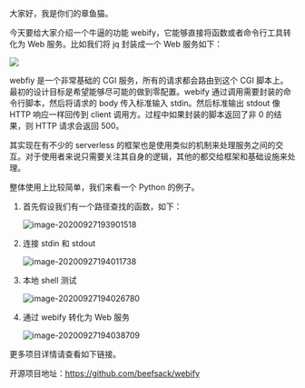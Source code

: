 大家好，我是你们的章鱼猫。

今天要给大家介绍一个牛逼的功能 webify，它能够直接将函数或者命令行工具转化为 Web 服务。比如我们将 jq 封装成一个 Web 服务如下：

![](https://i.imgur.com/OipBB3v.gif)

webfiy 是一个非常基础的 CGI 服务，所有的请求都会路由到这个 CGI 脚本上。最初的设计目标是希望能够尽可能的做到零配置。webify 通过调用需要封装的命令行脚本，然后将请求的 body 传入标准输入 stdin。然后标准输出 stdout 像 HTTP 响应一样回传到 client 调用方。过程中如果封装的脚本返回了非 0 的结果，则 HTTP 请求会返回 500。

其实现在有不少的 serverless 的框架也是使用类似的机制来处理服务之间的交互。对于使用者来说只需要关注其自身的逻辑，其他的都交给框架和基础设施来处理。

整体使用上比较简单，我们来看一个 Python 的例子。

1. 首先假设我们有一个路径查找的函数，如下：

   ![image-20200927193901518](https://7465-test-3c9b5e-books-1301492295.tcb.qcloud.la/mac_github_images/compress_image-20200927193901518.png)

2. 连接 stdin 和 stdout

   ![image-20200927194011738](https://7465-test-3c9b5e-books-1301492295.tcb.qcloud.la/mac_github_images/compress_image-20200927194011738.png)

3. 本地 shell 测试

   ![image-20200927194026780](https://7465-test-3c9b5e-books-1301492295.tcb.qcloud.la/mac_github_images/compress_image-20200927194026780.png)

4. 通过 webify 转化为 Web 服务

   ![image-20200927194038709](https://7465-test-3c9b5e-books-1301492295.tcb.qcloud.la/mac_github_images/compress_image-20200927194038709.png)

更多项目详情请查看如下链接。

开源项目地址：https://github.com/beefsack/webify